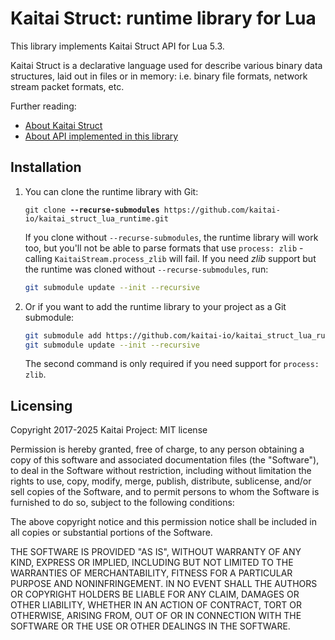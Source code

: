 # Kaitai Struct: runtime library for Lua

This library implements Kaitai Struct API for Lua 5.3.

Kaitai Struct is a declarative language used for describe various binary
data structures, laid out in files or in memory: i.e. binary file
formats, network stream packet formats, etc.

Further reading:

* [About Kaitai Struct](http://kaitai.io/)
* [About API implemented in this library](http://doc.kaitai.io/stream_api.html)

## Installation

1. You can clone the runtime library with Git:

   <pre><code>git clone <strong>--recurse-submodules</strong> https://github.com/kaitai-io/kaitai_struct_lua_runtime.git</code></pre>

   If you clone without `--recurse-submodules`, the runtime library will work too, but you'll not be able to parse formats that use `process: zlib` - calling `KaitaiStream.process_zlib` will fail. If you need _zlib_ support but the runtime was cloned without `--recurse-submodules`, run:

   ```bash
   git submodule update --init --recursive
   ```

2. Or if you want to add the runtime library to your project as a Git submodule:

   ```bash
   git submodule add https://github.com/kaitai-io/kaitai_struct_lua_runtime.git [<path>]
   git submodule update --init --recursive
   ```

   The second command is only required if you need support for `process: zlib`.

## Licensing

Copyright 2017-2025 Kaitai Project: MIT license

Permission is hereby granted, free of charge, to any person obtaining
a copy of this software and associated documentation files (the
"Software"), to deal in the Software without restriction, including
without limitation the rights to use, copy, modify, merge, publish,
distribute, sublicense, and/or sell copies of the Software, and to
permit persons to whom the Software is furnished to do so, subject to
the following conditions:

The above copyright notice and this permission notice shall be
included in all copies or substantial portions of the Software.

THE SOFTWARE IS PROVIDED "AS IS", WITHOUT WARRANTY OF ANY KIND,
EXPRESS OR IMPLIED, INCLUDING BUT NOT LIMITED TO THE WARRANTIES OF
MERCHANTABILITY, FITNESS FOR A PARTICULAR PURPOSE AND
NONINFRINGEMENT. IN NO EVENT SHALL THE AUTHORS OR COPYRIGHT HOLDERS BE
LIABLE FOR ANY CLAIM, DAMAGES OR OTHER LIABILITY, WHETHER IN AN ACTION
OF CONTRACT, TORT OR OTHERWISE, ARISING FROM, OUT OF OR IN CONNECTION
WITH THE SOFTWARE OR THE USE OR OTHER DEALINGS IN THE SOFTWARE.
